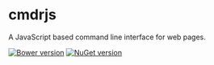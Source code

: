 cmdrjs
======
A JavaScript based command line interface for web pages.

[![Bower version](https://badge.fury.io/bo/cmdrjs.svg)](http://badge.fury.io/bo/cmdrjs)
[![NuGet version](https://badge.fury.io/nu/cmdrjs.svg)](http://badge.fury.io/nu/cmdrjs)

